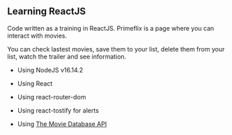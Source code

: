 ## Learning ReactJS

Code written as a training in ReactJS. Primeflix is a page where you can interact with movies.

You can check lastest movies, save them to your list, delete them from your list, watch the trailer and see information.

- Using NodeJS v16.14.2

- Using React

- Using react-router-dom

- Using react-tostify for alerts

- Using [The Movie Database API](https://developers.themoviedb.org/3/getting-started/introduction)
